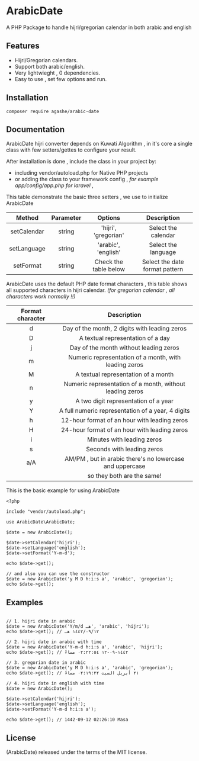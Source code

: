 # ArabicDate
A PHP Package to handle hijri/gregorian calendar in both arabic and english

## Features
- Hijri/Gregorian calendars.
- Support both arabic/english.
- Very lightwieght , 0 dependencies.
- Easy to use , set few options and run.

## Installation

``` 
composer require agashe/arabic-date
```

## Documentation

ArabicDate hijri converter depends on Kuwati Algorithm , in it's core a
single class with few setters/gettes to configure your result.

After installation is done , include the class in your project by:
* including vendor/autoload.php for Native PHP projects
* or adding the class to your framework config , *for example app/config/app.php for laravel* , 

This table demonstrate the basic three setters , we use to initialize ArabicDate

| Method | Parameter | Options | Description |
| :----: | :-------: | :-----: | :---------: |
| setCalendar | string | 'hijri', 'gregorian' | Select the calendar |
| setLanguage | string | 'arabic', 'english'  | Select the language |
| setFormat | string | Check the table below  | Select the date format pattern |


ArabicDate uses the default PHP date format characters , this table shows all
supported characters in hijri calendar. 
*(for gregorian calendar , all characters work normally !!)*

| Format character |                         Description                      |
| :--------------: | :------------------------------------------------------: |
|        d         | Day of the month, 2 digits with leading zeros            |
|        D         | A textual representation of a day                        |
|        j         | Day of the month without leading zeros                   |
|        m         | Numeric representation of a month, with leading zeros    |
|        M         | A textual representation of a month                      |
|        n         | Numeric representation of a month, without leading zeros |
|        y         | A two digit representation of a year                     |
|        Y         | A full numeric representation of a year, 4 digits        |
|        h         | 12-hour format of an hour with leading zeros             |
|        H         | 24-hour format of an hour with leading zeros             |
|        i         | Minutes with leading zeros                               |
|        s         | Seconds with leading zeros                               |
|       a/A        | AM/PM , but in arabic there's no lowercase and uppercase |
|                  | so they both are the same!                               |

This is the basic example for using ArabicDate

```
<?php

include "vendor/autoload.php";

use ArabicDate\ArabicDate;

$date = new ArabicDate();

$date->setCalendar('hijri');
$date->setLanguage('english');
$date->setFormat('Y-m-d');

echo $date->get();

// and also you can use the constructor
$date = new ArabicDate('y M D h:i:s a', 'arabic', 'gregorian');
echo $date->get();

```

## Examples

```

// 1. hijri date in arabic
$date = new ArabicDate('Y/m/d هـ', 'arabic', 'hijri');
echo $date->get(); // ١٤٤٢/٠٩/١٢ هـ

// 2. hijri date in arabic with time
$date = new ArabicDate('Y-m-d h:i:s a', 'arabic', 'hijri');
echo $date->get(); // ١٤٤٢-٠٩-١٢ ٠٢:٢٢:٥٤ مساءً

// 3. gregorian date in arabic
$date = new ArabicDate('y M D h:i:s a', 'arabic', 'gregorian');
echo $date->get(); // ٢١ أبريل السبت ٠٢:١٩:٢٢ مساءً

// 4. hijri date in english with time
$date = new ArabicDate();

$date->setCalendar('hijri');
$date->setLanguage('english');
$date->setFormat('Y-m-d h:i:s a');

echo $date->get(); // 1442-09-12 02:26:10 Masa

```

## License
(ArabicDate) released under the terms of the MIT license.

